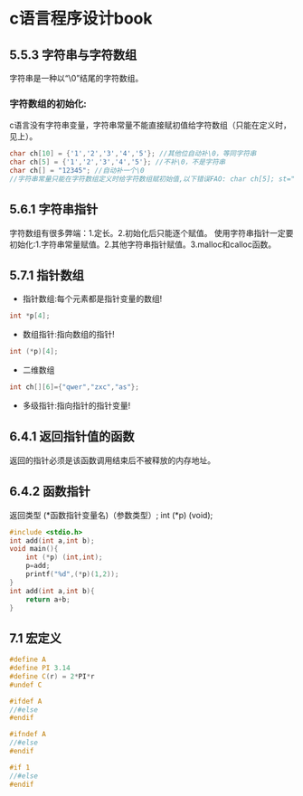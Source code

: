 # c语言程序设计book
## 5.5.3 字符串与字符数组
字符串是一种以“\0”结尾的字符数组。
### 字符数组的初始化:
c语言没有字符串变量，字符串常量不能直接赋初值给字符数组（只能在定义时，见上）。
```c++
char ch[10] = {'1','2','3','4','5'}; //其他位自动补\0，等同字符串
char ch[5] = {'1','2','3','4','5'}; //不补\0，不是字符串
char ch[] = "12345"; //自动补一个\0 
//字符串常量只能在字符数组定义时给字符数组赋初始值,以下错误FAO: char ch[5]; st="12345";/st[]="12345";
```
## 5.6.1 字符串指针
字符数组有很多弊端：1.定长。2.初始化后只能逐个赋值。
使用字符串指针一定要初始化:1.字符串常量赋值。2.其他字符串指针赋值。3.malloc和calloc函数。
## 5.7.1 指针数组
* 指针数组:每个元素都是指针变量的数组!
```c
int *p[4];
```
* 数组指针:指向数组的指针!
```c
int (*p)[4];
```
* 二维数组
```c
int ch[][6]={"qwer","zxc","as"};
```
* 多级指针:指向指针的指针变量!

## 6.4.1 返回指针值的函数
返回的指针必须是该函数调用结束后不被释放的内存地址。
## 6.4.2 函数指针
返回类型 (*函数指针变量名)（参数类型）;
int (*p) (void);

```c++
#include <stdio.h>
int add(int a,int b);
void main(){
    int (*p) (int,int);
    p=add;
    printf("%d",(*p)(1,2));
}
int add(int a,int b){
    return a+b;
}
```
## 7.1 宏定义
```c++
#define A 
#define PI 3.14
#define C(r) = 2*PI*r
#undef C

#ifdef A
//#else
#endif

#ifndef A
//#else
#endif

#if 1
//#else
#endif
```